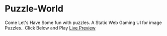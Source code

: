 # Puzzle-World
Come Let's Have Some fun with puzzles. A Static Web Gaming UI for image Puzzles..
Click Below and Play
[Live Preview](https://sa-ion10.github.io/Puzzle-World/)
